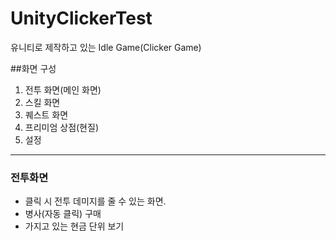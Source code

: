 # UnityClickerTest
유니티로 제작하고 있는 Idle Game(Clicker Game)

##화면 구성
1. 전투 화면(메인 화면)
2. 스킬 화면
3. 퀘스트 화면
4. 프리미엄 상점(현질)
5. 설정

***
### 전투화면
- 클릭 시 전투 데미지를 줄 수 있는 화면.
- 병사(자동 클릭) 구매
- 가지고 있는 현금 단위 보기
